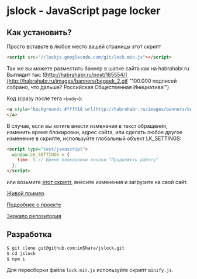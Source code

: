 # jslock - JavaScript page locker

## Как установить?

Просто вставьте в любое место вашей страницы этот скрипт

```html
<script src="//lockjs.googlecode.com/git/lock.min.js"></script>
```

Так же вы можете разместить баннер в шапке сайта как на habrahabr.ru
Выглядит так:
![http://habrahabr.ru/post/185554/](http://habrahabr.ru/images/banners/begeek_2.gif "100.000 подписей собрано, что дальше? Российская Общественная Инициатива!")

Код (сразу после тега ```<body>```):
```html
<a style="background: #ffff18 url(http://habrahabr.ru/images/banners/begeek_2.gif) no-repeat center center;display:block;height:90px;box-shadow:0 1px 2px #ccc;" href="http://ad.adriver.ru/cgi-bin/click.cgi?sid=1&amp;ad=410696&amp;bt=21&amp;bid=2696012&amp;bn=2696012&amp;rnd=1251482300">
</a>
```

В случае, если вы хотите внести изменения в текст обращения, изменить время блокировки, 
адрес сайта, или сделать любое другое изменение в скрипте, используйте глобальный объект LK_SETTINGS:

```html
<script type="text/javascript">
  window.LK_SETTINGS = {
    time: 5 // Время блокировки кнопки "Продолжить работу"
  };
</script>
```

или возьмите [этот скрипт](http://lockjs.googlecode.com/git/lock.js), внесите изменения и загрузите на свой сайт.



[Живой пример](http://imShara.github.com/jslock)

[Подробнее о проекте](http://habrahabr.ru/post/185174/)

[Зеркало репозитория](http://code.google.com/p/lockjs)


## Разработка

```bash
$ git clone git@github.com:imShara/jslock.git
$ cd jslock
$ npm i
```
Для пересборки файла ```lock.min.js``` используйте скрипт ```minify.js```.
